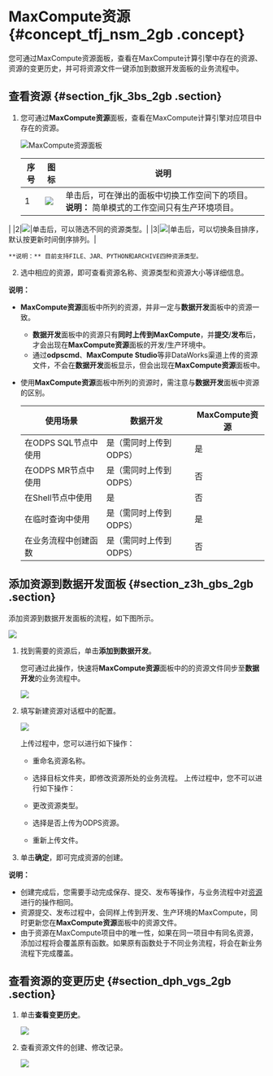 # MaxCompute资源 {#concept_tfj_nsm_2gb .concept}

您可通过MaxCompute资源面板，查看在MaxCompute计算引擎中存在的资源、资源的变更历史，并可将资源文件一键添加到数据开发面板的业务流程中。

## 查看资源 {#section_fjk_3bs_2gb .section}

1.  您可通过**MaxCompute资源**面板，查看在MaxCompute计算引擎对应项目中存在的资源。

    ![MaxCompute资源面板](http://static-aliyun-doc.oss-cn-hangzhou.aliyuncs.com/assets/img/81298/155952912334792_zh-CN.png)

    |序号|图标|说明|
    |--|--|--|
    |1|![](http://static-aliyun-doc.oss-cn-hangzhou.aliyuncs.com/assets/img/81298/155952912434797_zh-CN.png)|单击后，可在弹出的面板中切换工作空间下的项目。 **说明：** 简单模式的工作空间只有生产环境项目。

 |
    |2|![](http://static-aliyun-doc.oss-cn-hangzhou.aliyuncs.com/assets/img/81298/155952912434798_zh-CN.png)|单击后，可以筛选不同的资源类型。|
    |3|![](http://static-aliyun-doc.oss-cn-hangzhou.aliyuncs.com/assets/img/81298/155952912434799_zh-CN.png)|单击后，可以切换条目排序，默认按更新时间倒序排列。|

    **说明：** 目前支持FILE、JAR、PYTHON和ARCHIVE四种资源类型。

2.  选中相应的资源，即可查看资源名称、资源类型和资源大小等详细信息。

**说明：** 

-   **MaxCompute资源**面板中所列的资源，并非一定与**数据开发**面板中的资源一致。
    -   **数据开发**面板中的资源只有**同时上传到MaxCompute**，并**提交**/**发布**后，才会出现在**MaxCompute资源**面板的开发/生产环境中。
    -   通过**odpscmd**、**MaxCompute Studio**等非DataWorks渠道上传的资源文件，不会在**数据开发**面板显示，但会出现在**MaxCompute资源**面板中。
-   使用**MaxCompute资源**面板中所列的资源时，需注意与**数据开发**面板中资源的区别。

    |使用场景|数据开发|MaxCompute资源|
    |----|----|------------|
    |在ODPS SQL节点中使用|是（需同时上传到ODPS）|是|
    |在ODPS MR节点中使用|是（需同时上传到ODPS）|否|
    |在Shell节点中使用|是|否|
    |在临时查询中使用|是（需同时上传到ODPS）|是|
    |在业务流程中创建函数|是（需同时上传到ODPS）|否|


## 添加资源到数据开发面板 {#section_z3h_gbs_2gb .section}

添加资源到数据开发面板的流程，如下图所示。

![](http://static-aliyun-doc.oss-cn-hangzhou.aliyuncs.com/assets/img/81298/155952912434812_zh-CN.png)

1.  找到需要的资源后，单击**添加到数据开发**。

    您可通过此操作，快速将**MaxCompute资源**面板中的的资源文件同步至**数据开发**的业务流程中。

    ![](http://static-aliyun-doc.oss-cn-hangzhou.aliyuncs.com/assets/img/81298/155952912434807_zh-CN.png)

2.  填写新建资源对话框中的配置。

    ![](http://static-aliyun-doc.oss-cn-hangzhou.aliyuncs.com/assets/img/81298/155952912434811_zh-CN.png)

    上传过程中，您可以进行如下操作：

    -   重命名资源名称。
    -   选择目标文件夹，即修改资源所处的业务流程。
    上传过程中，您不可以进行如下操作：

    -   更改资源类型。
    -   选择是否上传为ODPS资源。
    -   重新上传文件。
3.  单击**确定**，即可完成资源的创建。

**说明：** 

-   创建完成后，您需要手动完成保存、提交、发布等操作，与业务流程中对[资源](cn.zh-CN/使用指南/数据开发/业务流程/资源.md#)进行的操作相同。
-   资源提交、发布过程中，会同样上传到开发、生产环境的MaxCompute，同时更新您在**MaxCompute资源**面板中的资源文件。
-   由于资源在MaxCompute项目中的唯一性，如果在同一项目中有同名资源，添加过程将会覆盖原有函数。如果原有函数处于不同业务流程，将会在新业务流程下完成覆盖。

## 查看资源的变更历史 {#section_dph_vgs_2gb .section}

1.  单击**查看变更历史**。

    ![](http://static-aliyun-doc.oss-cn-hangzhou.aliyuncs.com/assets/img/81298/155952912434813_zh-CN.png)

2.  查看资源文件的创建、修改记录。

    ![](http://static-aliyun-doc.oss-cn-hangzhou.aliyuncs.com/assets/img/81298/155952912434815_zh-CN.png)



